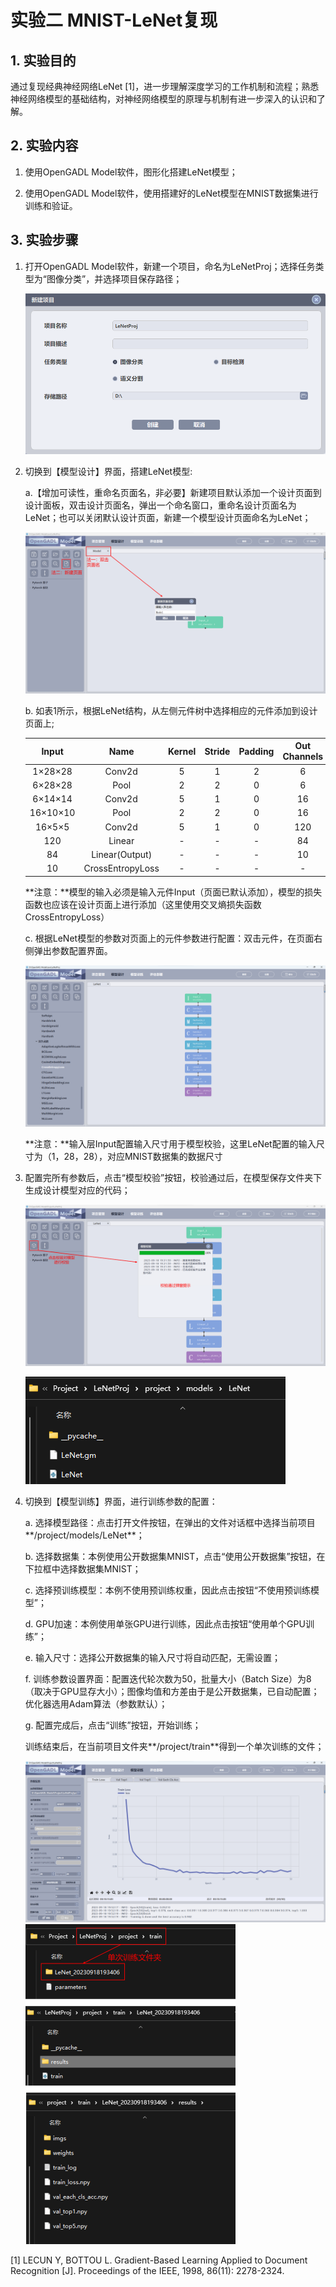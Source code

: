 # 实验二 MNIST-LeNet复现

## 1. 实验目的

通过复现经典神经网络LeNet [1]，进一步理解深度学习的工作机制和流程；熟悉神经网络模型的基础结构，对神经网络模型的原理与机制有进一步深入的认识和了解。

## 2. 实验内容

1. 使用OpenGADL Model软件，图形化搭建LeNet模型；

2. 使用OpenGADL Model软件，使用搭建好的LeNet模型在MNIST数据集进行训练和验证。

## 3. 实验步骤

1. 打开OpenGADL Model软件，新建一个项目，命名为LeNetProj；选择任务类型为“图像分类”，并选择项目保存路径；

   ![图1](https://raw.githubusercontent.com/MagnetoXxz/My_pictures/main/Test_picture/202310251443445.png)

2. 切换到【模型设计】界面，搭建LeNet模型:

   a.【增加可读性，重命名页面名，非必要】新建项目默认添加一个设计页面到设计面板，双击设计页面名，弹出一个命名窗口，重命名设计页面名为LeNet；也可以关闭默认设计页面，新建一个模型设计页面命名为LeNet；

   ![图2](https://raw.githubusercontent.com/MagnetoXxz/My_pictures/main/Test_picture/202310251443337.png)

   b. 如表1所示，根据LeNet结构，从左侧元件树中选择相应的元件添加到设计页面上;

   |  Input   |       Name       | Kernel | Stride | Padding | Out Channels |
   | :------: | :--------------: | :----: | :----: | :-----: | :----------: |
   | 1×28×28  |      Conv2d      |   5    |   1    |    2    |      6       |
   | 6×28×28  |       Pool       |   2    |   2    |    0    |      6       |
   | 6×14×14  |      Conv2d      |   5    |   1    |    0    |      16      |
   | 16×10×10 |       Pool       |   2    |   2    |    0    |      16      |
   |  16×5×5  |      Conv2d      |   5    |   1    |    0    |     120      |
   |   120    |      Linear      |   -    |   -    |    -    |      84      |
   |    84    |  Linear(Output)  |   -    |   -    |    -    |      10      |
   |    10    | CrossEntropyLoss |   -    |   -    |    -    |      -       |

   **注意：**模型的输入必须是输入元件Input（页面已默认添加），模型的损失函数也应该在设计页面上进行添加（这里使用交叉熵损失函数 CrossEntropyLoss）

   c. 根据LeNet模型的参数对页面上的元件参数进行配置：双击元件，在页面右侧弹出参数配置界面。

   ![图3](https://raw.githubusercontent.com/MagnetoXxz/My_pictures/main/Test_picture/202310251444117.png)

   **注意：**输入层Input配置输入尺寸用于模型校验，这里LeNet配置的输入尺寸为（1，28，28），对应MNIST数据集的数据尺寸

3. 配置完所有参数后，点击“模型校验”按钮，校验通过后，在模型保存文件夹下生成设计模型对应的代码；

   ![图4_1](https://raw.githubusercontent.com/MagnetoXxz/My_pictures/main/Test_picture/202310251444874.png)

   ![图4_2](https://raw.githubusercontent.com/MagnetoXxz/My_pictures/main/Test_picture/202310251444317.png)

4. 切换到【模型训练】界面，进行训练参数的配置：

   a. 选择模型路径：点击打开文件按钮，在弹出的文件对话框中选择当前项目**/project/models/LeNet**； 

   b. 选择数据集：本例使用公开数据集MNIST，点击“使用公开数据集”按钮，在下拉框中选择数据集MNIST；

   c. 选择预训练模型：本例不使用预训练权重，因此点击按钮“不使用预训练模型”；

   d. GPU加速：本例使用单张GPU进行训练，因此点击按钮“使用单个GPU训练”；

   e. 输入尺寸：选择公开数据集的输入尺寸将自动匹配，无需设置；

   f. 训练参数设置界面：配置迭代轮次数为50，批量大小（Batch Size）为8（取决于GPU显存大小）；图像均值和方差由于是公开数据集，已自动配置；优化器选用Adam算法（参数默认）；

   g. 配置完成后，点击“训练”按钮，开始训练；

   训练结束后，在当前项目文件夹**/project/train**得到一个单次训练的文件；

   ![图5](https://raw.githubusercontent.com/MagnetoXxz/My_pictures/main/Test_picture/202310251445238.png)
   <img src="https://raw.githubusercontent.com/MagnetoXxz/My_pictures/main/Test_picture/202310251445390.png" style="zoom:50%;" />
   
   

[1] LECUN Y, BOTTOU L. Gradient-Based Learning Applied to Document Recognition [J]. Proceedings of the IEEE, 1998, 86(11): 2278-2324.

